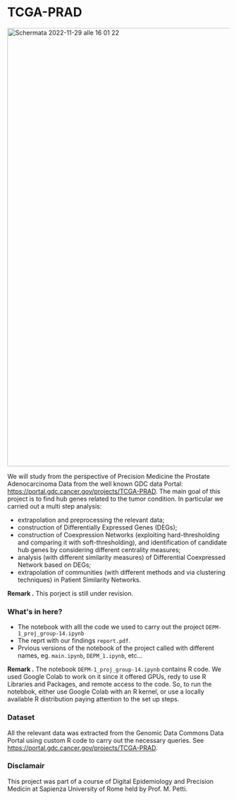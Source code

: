 # TCGA-PRAD
<img width="996" alt="Schermata 2022-11-29 alle 16 01 22" src="https://user-images.githubusercontent.com/91341004/204564258-466abba8-bc3b-43c0-b693-1ccd0d8f223d.png">

We will study from the perspective of Precision Medicine the 	Prostate Adenocarcinoma Data from the well known GDC data Portal: https://portal.gdc.cancer.gov/projects/TCGA-PRAD. The main goal of this project is to find hub genes related to the tumor condition. In particular we carried out a multi step analysis:
- extrapolation and preprocessing the relevant data;
- construction of Differentially Expressed Genes (DEGs);
- construction of Coexpression Networks (exploiting hard-thresholding and comparing it with soft-thresholding), and identification of candidate hub genes by considering different centrality measures;
- analysis (with different similarity measures) of Differential Coexpressed Network based on DEGs;
- extrapolation of communities (with different methods and via clustering techniques) in Patient Similarity Networks.

**Remark .** This porject is still under revision.

### What's in here?
- The notebook with alll the code we used to carry out the project `DEPM-1_proj_group-14.ipynb`
- The reprt with our findings `report.pdf`.
- Prvious versions of the notebook of the project called with different names, eg. `main.ipynb`, `DEPM_1.ipynb`, etc...

**Remark .** The notebook `DEPM-1_proj_group-14.ipynb` contains R code. We used Google Colab to work on it since it offered GPUs, redy to use R Libraries and Packages, and remote access to the code. So, to run the notebbok, either use Google Colab with an R kernel, or use a locally available R distribution paying attention to the set up steps.

### Dataset
All the relevant data was extracted from the Genomic Data Commons Data Portal using custom R code to carry out the necessary queries. See https://portal.gdc.cancer.gov/projects/TCGA-PRAD.

### Disclamair
This project was part of a course of Digital Epidemiology and Precision Medicin at Sapienza University of Rome held by Prof. M. Petti. 
